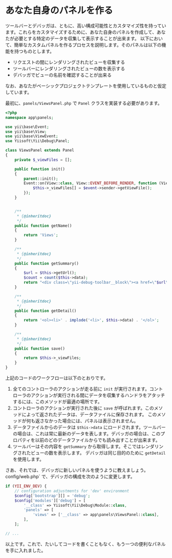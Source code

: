 あなた自身のパネルを作る
========================

ツールバーとデバッガは、ともに、高い構成可能性とカスタマイズ性を持っています。これらをカスタマイズするために、あなた自身のパネルを作成して、あなたが必要とする特定のデータを収集して表示することが出来ます。
以下において、簡単なカスタムパネルを作るプロセスを説明します。そのパネルは以下の機能を持つものとします。

- リクエストの間にレンダリングされたビューを収集する
- ツールバーにレンダリングされたビューの数を表示する
- デバッガでビューの名前を確認することが出来る

なお、あなたがベーシックプロジェクトテンプレートを使用しているものと仮定しています。

最初に、`panels/ViewsPanel.php` で `Panel` クラスを実装する必要があります。

```php
<?php
namespace app\panels;

use yii\base\Event;
use yii\base\View;
use yii\base\ViewEvent;
use Yiisoft\Yii\Debug\Panel;

class ViewsPanel extends Panel
{
    private $_viewFiles = [];

    public function init()
    {
        parent::init();
        Event::on(View::class, View::EVENT_BEFORE_RENDER, function (ViewEvent $event) {
            $this->_viewFiles[] = $event->sender->getViewFile();
        });
    }


    /**
     * {@inheritdoc}
     */
    public function getName()
    {
        return 'Views';
    }

    /**
     * {@inheritdoc}
     */
    public function getSummary()
    {
        $url = $this->getUrl();
        $count = count($this->data);
        return "<div class=\"yii-debug-toolbar__block\"><a href=\"$url\">Views <span class=\"yii-debug-toolbar__label yii-debug-toolbar__label_info\">$count</span></a></div>";
    }

    /**
     * {@inheritdoc}
     */
    public function getDetail()
    {
        return '<ol><li>' . implode('<li>', $this->data) . '</ol>';
    }

    /**
     * {@inheritdoc}
     */
    public function save()
    {
        return $this->_viewFiles;
    }
}
```

上記のコードのワークフローは以下のとおりです。

1. 全てのコントローラのアクションが走る前に `init` が実行されます。コントローラのアクションが実行される間にデータを収集するハンドラをアタッチするには、このメソッドが最適の場所です。
2. コントローラのアクションが実行された後に `save` が呼ばれます。このメソッドによって返されたデータは、データファイルに保存されます。
   このメソッドが何も返さなかった場合には、パネルは表示されません。
3. データファイルからのデータは `$this->data` にロードされます。ツールバーの場合は、これは常に最新のデータを表します。デバッガの場合は、このプロパティを以前のどのデータファイルからでも読み出すことが出来ます。
4. ツールバーはその内容を `getSummary` から取得します。そこではレンダリングされたビューの数を表示します。
   デバッガは同じ目的のために `getDetail` を使用します。

さあ、それでは、デバッガに新しいパネルを使うように教えましょう。config/web.php` で、デバッガの構成を次のように変更します。

```php
if (YII_ENV_DEV) {
    // configuration adjustments for 'dev' environment
    $config['bootstrap'][] = 'debug';
    $config['modules']['debug'] = [
        '__class' => Yiisoft\Yii\Debug\Module::class,
        'panels' => [
            'views' => ['__class' => app\panels\ViewsPanel::class],
        ],
    ];

// ...
```

以上です。これで、たいしてコードを書くこともなく、もう一つの便利なパネルを手に入れました。
